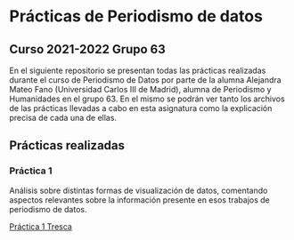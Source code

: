 # Prácticas de Periodismo de datos

## Curso 2021-2022 Grupo 63

En el siguiente repositorio se presentan todas las prácticas realizadas durante el curso de Periodismo de Datos por parte de la alumna Alejandra Mateo Fano (Universidad Carlos III de Madrid), alumna de Periodismo y Humanidades en el grupo 63. En el mismo se podrán ver tanto los archivos de las prácticas llevadas a cabo en esta asignatura como la explicación precisa de cada una de ellas.

## Prácticas realizadas

### Práctica 1

Análisis sobre distintas formas de visualización de datos, comentando aspectos relevantes sobre la información presente en esos trabajos de periodismo de datos.

<a href="https://github.com/Alejandraa98/practicas-periodismo-de-datos/blob/main/practica-1-tresca.md"> Práctica 1 Tresca <a>
